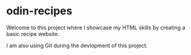# odin-recipes

Welcome to this project where I showcase my HTML skills by creating a basic recipe website.

I am also using Git during the devlopment of this project. 